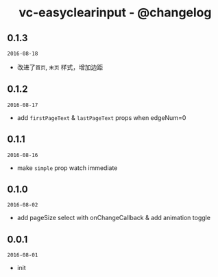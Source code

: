 <h1 align="center">vc-easyclearinput - @changelog</h1>

## 0.1.3

`2016-08-18`

- 改进了`首页`, `末页` 样式，增加边距

## 0.1.2

`2016-08-17`

- add `firstPageText` & `lastPageText` props when edgeNum=0

## 0.1.1

`2016-08-16`

- make `simple` prop watch immediate

## 0.1.0

`2016-08-02`

- add pageSize select with onChangeCallback & add animation toggle

## 0.0.1

`2016-08-01`

- init

